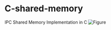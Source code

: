 # C-shared-memory
IPC Shared Memory Implementation in C
![Figure](https://raw.githubusercontent.com/yassmarzou/C-shared-memory/master/Figure.PNG)

